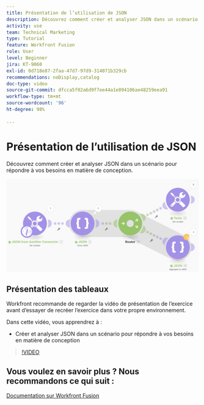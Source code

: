 ```yaml
---
title: Présentation de l’utilisation de JSON
description: Découvrez comment créer et analyser JSON dans un scénario pour répondre à vos besoins de conception dans  [!DNL Adobe Workfront Fusion].
activity: use
team: Technical Marketing
type: Tutorial
feature: Workfront Fusion
role: User
level: Beginner
jira: KT-9060
exl-id: 0d718e87-2faa-47d7-97d9-314071b329cb
recommendations: noDisplay,catalog
doc-type: video
source-git-commit: dfcca5f02a6d9f7ee44a1e894106ae48259eea91
workflow-type: tm+mt
source-wordcount: '96'
ht-degree: 98%

---
```


# Présentation de l’utilisation de JSON

Découvrez comment créer et analyser JSON dans un scénario pour répondre à vos besoins en matière de conception.

![Une image d’un scénario Fusion](assets/final-functional-bits-and-bobs-2.png)

## Présentation des tableaux

Workfront recommande de regarder la vidéo de présentation de l’exercice avant d’essayer de recréer l’exercice dans votre propre environnement.

Dans cette vidéo, vous apprendrez à :

* Créer et analyser JSON dans un scénario pour répondre à vos besoins en matière de conception

>[!VIDEO](https://video.tv.adobe.com/v/3418112/?quality=12&learn=on&enablevpops&captions=fre_fr)



## Vous voulez en savoir plus ? Nous recommandons ce qui suit :

[Documentation sur Workfront Fusion](https://experienceleague.adobe.com/fr/docs/workfront-fusion/using/get-started-with-fusion/understand-workfront-fusion/workfront-fusion-overview)
